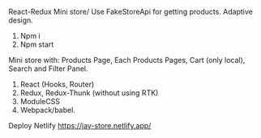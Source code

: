 React-Redux Mini store/ Use FakeStoreApi for getting products.
Adaptive design.

1. Npm i
2. Npm start

Mini store with: Products Page, Each Products Pages, Cart (only local), Search and Filter Panel.

1. React (Hooks, Router)
2. Redux, Redux-Thunk (without using RTK)
3. ModuleCSS
4. Webpack/babel.

Deploy Netlify
https://jay-store.netlify.app/

